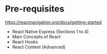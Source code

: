 # Pre-requisites
https://reactnavigation.org/docs/getting-started
+ React Native Express (Sections 1 to 4)
+ Main Concepts of React
+ React Hooks
+ React Context (Advanced)

# 